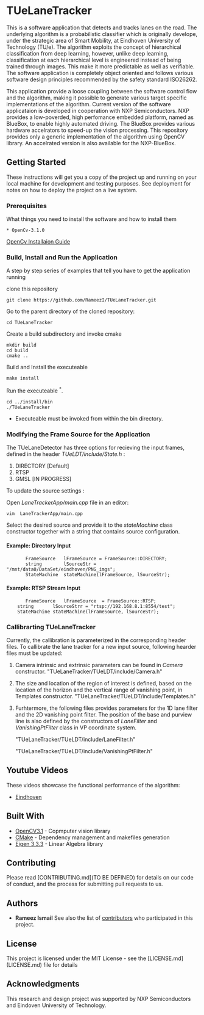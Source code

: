 # TUeLaneTracker

This is a software application that detects and tracks lanes on the road. The underlying algorithm is a probabilistic classifier which is originally develope, under the strategic area of Smart Mobility, at Eindhoven University of Technology (TU/e). The algorithm exploits the concept of hierarchical classification from deep learning, however, unlike deep learning, classification at each hierarchical level is engineered instead of being trained through images. This make it more predictable as well as verifiable. The software application is completely object oriented and follows various software design principles recommended by the safety standard ISO26262. 

This application provide a loose coupling between the software control flow and the algorithm, making it possible to generate various target specific implementations of the algorithm. Current version of the software applicataion is developed in cooperation with NXP Semiconductors. NXP provides a low-poverded, high perfomance embedded platform, named as BlueBox, to  enable highly automated driving. The BlueBox provides various hardware accelrators to speed-up the vision processing. This repository provides only a generic implementation of the algorithm using OpenCV library. An accelrated version is also available for the NXP-BlueBox.


## Getting Started

These instructions will get you a copy of the project up and running on your local machine for development and testing purposes. See deployment for notes on how to deploy the project on a live system.

### Prerequisites

What things you need to install the software and how to install them

```
* OpenCv-3.1.0
```
[OpenCv Installaion Guide](http://docs.opencv.org/3.1.0/d7/d9f/tutorial_linux_install.html)


### Build, Install and Run the Application

A step by step series of examples that tell you have to get the application running

clone this repository 

```
git clone https://github.com/RameezI/TUeLaneTracker.git
```


Go to the parent directory of the cloned repository:
```
cd TUeLaneTracker
```

Create a build subdirectory and invoke cmake
```
mkdir build
cd build
cmake ..
```

Build and Install the executeable
```
make install
```

Run the executeable <sup>*</sup>. 
```
cd ../install/bin
./TUeLaneTracker
```
* Executeable must be invoked from within the bin directory.       


### Modifying the Frame Source for the Application

The TUeLaneDetector has three options for recieving the input frames, defined in the header *TUeLDT/include/State.h* :
1. DIRECTORY [Default]
2. RTSP
3. GMSL [IN PROGRESS]
   
To update the source settings :


Open *LaneTrackerApp/main.cpp* file in an editor:

```
vim  LaneTrackerApp/main.cpp
```
Select the desired source and provide it to the *stateMachine* class constructor together with a string that contains source configuration.

#### Example: Directory Input
```
       FrameSource   lFrameSource = FrameSource::DIRECTORY;
       string	     lSourceStr = "/mnt/data0/DataSet/eindhoven/PNG_imgs";
       StateMachine  stateMachine(lFrameSource, lSourceStr);
```
#### Example: RTSP Stream Input

```
       FrameSource   lFrameSource  = FrameSource::RTSP;
	string	     lSourceStrr = "rtsp://192.168.8.1:8554/test";
	StateMachine stateMachine(lFrameSource, lSourceStr);
```



### Callibrarting TUeLaneTracker

Currently, the callibration is parameterized in the corresponding header files. To callibrate the lane tracker for a new input source,  following hearder files must be updated:

1. Camera intrinsic and extrinsic parameters can be found in *Camera* constructor.
   "TUeLaneTracker/TUeLDT/include/Camera.h"
   
2. The size and location of the region of interest is defined, based on the location of the horizon and the vertical range of vanishing point, in Templates constructor.
       "TUeLaneTracker/TUeLDT/include/Templates.h"
       
 3. Furhtermore, the following files provides parameters for the 1D lane filter and the 2D vanishing point filter. The position of the 	  base and purview line is also defined by the constructors of *LaneFilter* and *VanishingPtFilter* class in VP coordinate system.
 
	"TUeLaneTracker/TUeLDT/include/LaneFilter.h" 
	
	"TUeLaneTracker/TUeLDT/include/VanishingPtFilter.h"
  
       
## Youtube Videos
   These videos showcase the functional performance of the algorithm:
   * [Eindhoven](https://youtu.be/7D1vBPrcPk0)



## Built With

* [OpenCV3.1](http://docs.opencv.org/3.1.0/index.html) - Copmputer vision library
* [CMake](https://maven.apache.org/) - Dependency management and makefiles generation
* [Eigen 3.3.3](http://eigen.tuxfamily.org/index.php?title=Main_Page) - Linear Algebra  library


## Contributing

Please read [CONTRIBUTING.md](TO BE DEFINED) for details on our code of conduct, and the process for submitting pull requests to us.


## Authors
* **Rameez Ismail**
See also the list of [contributors](https://github.com/RameezI/TUeLaneTracker/graphs/contributors) who participated in this project.


## License

This project is licensed under the MIT License - see the [LICENSE.md] (LICENSE.md) file for details


## Acknowledgments

This research and design project was supported by NXP Semiconductors and Eindoven University of Technology. 
